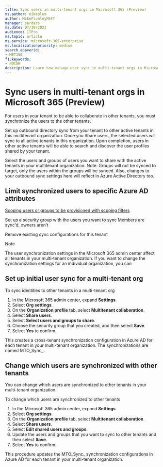 ```yaml
---
title: Sync users in multi-tenant orgs in Microsoft 365 (Preview)
ms.author: mikeplum
author: MikePlumleyMSFT
manager: serdars
ms.date: 07/30/2023
audience: ITPro
ms.topic: article
ms.service: microsoft-365-enterprise
ms.localizationpriority: medium
search.appverid:
- MET150
f1.keywords:
- NOCSH
description: Learn how manage user sync in multi-tenant orgs in Microsoft 365.
---
```


# Sync users in multi-tenant orgs in Microsoft 365 (Preview)

For users in your tenant to be able to collaborate in other tenants, you must synchronize the users to the other tenants.

Set up outbound directory sync from your tenant to other active tenants in this multitenant organization. Once you Share users, the selected users will sync to all active tenants in this organization. Upon completion, users in other active tenants will be able to search and discover the user profiles shared by your tenant.

Select the users and groups of users you want to share with the active tenants in your multitenant organization. Note: Groups will not be synced to target, only the users within the groups will be synced. Also, changes to your outbound sync settings here will reflect in Azure Active Directory too.

## Limit synchronized users to specific Azure AD attributes

[Scoping users or groups to be provisioned with scoping filters](/azure/active-directory/app-provisioning/define-conditional-rules-for-provisioning-user-accounts?pivots=cross-tenant-synchronization)


Set up a security group with the users you want to sync
Members are sync'd, owners aren't

Remove existing sync configurations for this tenant

> [!NOTE]
> The user synchronization settings in the Microsoft 365 admin center affect all tenants in your multi-tenant organization. If you want to change the synchronization settings for an individual organization, you can 

## Set up initial user sync for a multi-tenant org

To sync identities to other tenants in a multi-tenant org
1. In the Microsoft 365 admin center, expand **Settings**.
1. Select **Org settings**.
1. On the **Organization profile** tab, select **Multitenant collaboration**.
1. Select **Share users**.
1. Select **Select users and groups to share**.
1. Choose the security group that you created, and then select **Save**.
1. Select **Yes** to confirm.

This creates a cross-tenant synchronization configuration in Azure AD for each tenant in your multi-tenant organization. The synchronizations are named MTO_Sync_<TenantID>.

## Change which users are synchronized with other tenants

You can change which users are synchronized to other tenants in your multi-tenant organization.

To change which users are synchronized to other tenants
1. In the Microsoft 365 admin center, expand **Settings**.
1. Select **Org settings**.
1. On the **Organization profile** tab, select **Multitenant collaboration**.
1. Select **Share users**.
1. Select **Edit shared users and groups**.
1. Update the users and groups that you want to sync to other tenants and then select **Save**.
1. Select **Yes** to confirm.

This procedure updates the MTO_Sync_<TenantID> synchronization configurations in Azure AD for each tenant in your multi-tenant organization.



